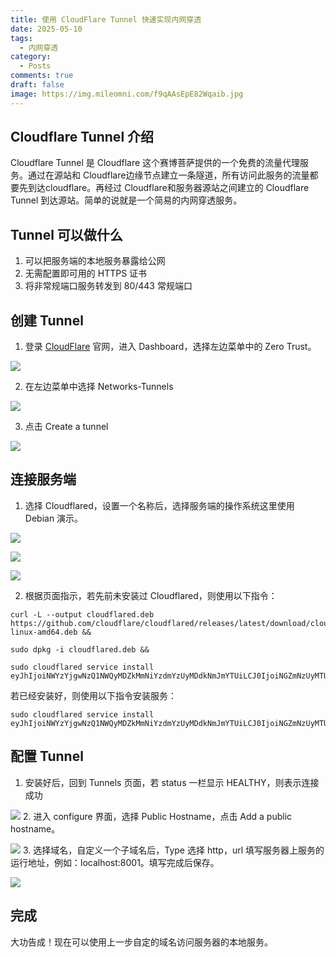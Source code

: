 ```yaml
---
title: 使用 CloudFlare Tunnel 快速实现内网穿透
date: 2025-05-10
tags:
  - 内网穿透
category:
  - Posts
comments: true
draft: false
image: https://img.mileomni.com/f9qAAsEpE82Wqaib.jpg
---
```


## Cloudflare Tunnel 介绍

Cloudflare Tunnel 是 Cloudflare 这个赛博菩萨提供的一个免费的流量代理服务。通过在源站和 Cloudflare边缘节点建立一条隧道，所有访问此服务的流量都要先到达cloudflare。再经过 Cloudflare和服务器源站之间建立的 Cloudflare Tunnel 到达源站。简单的说就是一个简易的内网穿透服务。

## Tunnel 可以做什么

1. 可以把服务端的本地服务暴露给公网
2. 无需配置即可用的 HTTPS 证书
3. 将非常规端口服务转发到 80/443 常规端口

## 创建 Tunnel

1. 登录 [CloudFlare](https://www.cloudflare.com) 官网，进入 Dashboard，选择左边菜单中的 Zero Trust。

![](https://img.mileomni.com/-n2kN_ujbcXQI5gd.jpg)

2. 在左边菜单中选择 Networks-Tunnels

![](https://img.mileomni.com/oNYTE2e5ndOJv1UB.jpg)

3. 点击 Create a tunnel

![](https://img.mileomni.com/Gl9RF9VUB89ZuRHa.jpg)

## 连接服务端

1. 选择 Cloudflared，设置一个名称后，选择服务端的操作系统这里使用 Debian 演示。

![](https://img.mileomni.com/Hgj0du6q20_NSIuK.jpg)

![](https://img.mileomni.com/ntkgQy2EaXsuJi7S.jpg)

![](https://img.mileomni.com/i-tOjVOP3o00zeBi.jpg)

2. 根据页面指示，若先前未安装过 Cloudflared，则使用以下指令：

```Shell
curl -L --output cloudflared.deb https://github.com/cloudflare/cloudflared/releases/latest/download/cloudflared-linux-amd64.deb &&

sudo dpkg -i cloudflared.deb &&

sudo cloudflared service install eyJhIjoiNWYzYjgwNzQ1NWQyMDZkMmNiYzdmYzUyMDdkNmJmYTUiLCJ0IjoiNGZmNzUyMTUtZGQ0MC00MjRlLWI0MDYtNDYzYjMxYjk5YmYwIiwicyI6IlpXTmhZelV5WVRrdFlqWmtaaTAwWkRjNExUa3hOekl0TVdGaE1EWTFOekE1WWpsaCJ9
```

若已经安装好，则使用以下指令安装服务：

```shell
sudo cloudflared service install eyJhIjoiNWYzYjgwNzQ1NWQyMDZkMmNiYzdmYzUyMDdkNmJmYTUiLCJ0IjoiNGZmNzUyMTUtZGQ0MC00MjRlLWI0MDYtNDYzYjMxYjk5YmYwIiwicyI6IlpXTmhZelV5WVRrdFlqWmtaaTAwWkRjNExUa3hOekl0TVdGaE1EWTFOekE1WWpsaCJ9
```

## 配置 Tunnel

1. 安装好后，回到 Tunnels 页面，若 status 一栏显示 HEALTHY，则表示连接成功

![](https://img.mileomni.com/UEwICPYnqETenh1J.jpg) 2. 进入 configure 界面，选择 Public Hostname，点击 Add a public hostname。

![](https://img.mileomni.com/f9qAAsEpE82Wqaib.jpg) 3. 选择域名，自定义一个子域名后，Type 选择 http，url 填写服务器上服务的运行地址，例如：localhost:8001。填写完成后保存。

![](https://img.mileomni.com/ZnG91o3DxzyInkhV.jpg)

## 完成

大功告成！现在可以使用上一步自定的域名访问服务器的本地服务。
